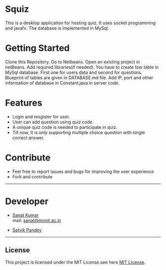 # Squiz
This is a desktop application for hosting quiz. It uses socket programming and javafx. The database is implemented in MySql.

# Getting Started
Clone this Repository. Go to Netbeans. Open an existing project in netBeans. Add required libraries(if needed). You have to create tow 
table in MySql database. First one for users data and second for questions. Blueprint of tables are given in DATABASE.md file.
Add IP, port and other information of database in Constant.java in server code.


# Features
- Login and resgister for user.
- User can add question using quiz code.
- A unique quiz code is needed to participate in quiz.
- Till now, It is only supporting multiple choice question with single correct answer.


# Contribute
- Feel free to report issues and bugs for improving the user experience
- Fork and contribute

---
# Developer
- <a href="https://github.com/itssanat">Sanat Kumar</a> <br>
mail: <sanat@mnnit.ac.in>

- <a href="https://github.com/PSatvik">Satvik Pandey</a> <br>


---
## License
This project is licensed under the MIT License.see here <a href="https://github.com/itssanat/quiz-project/blob/master/LICENSE"> MIT License</a>.
